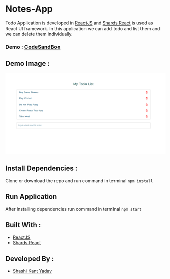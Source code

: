 # Notes-App
Todo Application is developed in [ReactJS](https://reactjs.org/) and [Shards React](https://designrevision.com/docs/shards-react/) is used as React UI framework. In this application we can add todo and list them and we can delete them individually.

### Demo : [CodeSandBox](https://codesandbox.io/s/todoapp-0rjf6)

## Demo Image :
![ToDo App Demo Image](src/images/todo.png)

## Install Dependencies : 
Clone or download the repo and run command in terminal
``` npm install ```

## Run Application
After installing dependencies run command in terminal
``` npm start ```

## Built With :
- [ReactJS](https://reactjs.org/)
- [Shards React](https://designrevision.com/docs/shards-react/)

## Developed By :
* [Shashi Kant Yadav](https://github.com/shashikant712)
